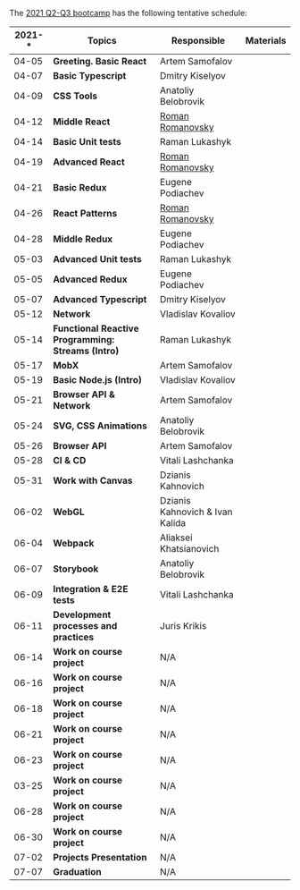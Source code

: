 The [2021 Q2-Q3 bootcamp](https://typescript-bootcamp.evolution.com/by) has the following tentative schedule:

| 2021-* | Topics                                               | Responsible                                        | Materials |
|--------|------------------------------------------------------|----------------------------------------------------|-----------|
| 04-05  | **Greeting. Basic React**                            | Artem Samofalov                                    |           |
| 04-07  | **Basic Typescript**                                 | Dmitry Kiselyov                                    |           |
| 04-09  | **CSS Tools**                                        | Anatoliy Belobrovik                                |           |
| 04-12  | **Middle React**                                     | [Roman Romanovsky](https://github.com/rromanovsky) |           |
| 04-14  | **Basic Unit tests**                                 | Raman Lukashyk                                     |           |
| 04-19  | **Advanced React**                                   | [Roman Romanovsky](https://github.com/rromanovsky) |           |
| 04-21  | **Basic Redux**                                      | Eugene Podiachev                                   |           |
| 04-26  | **React Patterns**                                   | [Roman Romanovsky](https://github.com/rromanovsky) |           |
| 04-28  | **Middle Redux**                                     | Eugene Podiachev                                   |           |
| 05-03  | **Advanced Unit tests**                              | Raman Lukashyk                                     |           |
| 05-05  | **Advanced Redux**                                   | Eugene Podiachev                                   |           |
| 05-07  | **Advanced Typescript**                              | Dmitry Kiselyov                                    |           |
| 05-12  | **Network**                                          | Vladislav Kovaliov                                 |           |
| 05-14  | **Functional Reactive Programming: Streams (Intro)** | Raman Lukashyk                                     |           |
| 05-17  | **MobX**                                             | Artem Samofalov                                    |           |
| 05-19  | **Basic Node.js (Intro)**                            | Vladislav Kovaliov                                 |           |
| 05-21  | **Browser API & Network**                            | Artem Samofalov                                    |           |
| 05-24  | **SVG, CSS Animations**                              | Anatoliy Belobrovik                                |           |
| 05-26  | **Browser API**                                      | Artem Samofalov                                    |           |
| 05-28  | **CI & CD**                                          | Vitali Lashchanka                                  |           |
| 05-31  | **Work with Canvas**                                 | Dzianis Kahnovich                                  |           |
| 06-02  | **WebGL**                                            | Dzianis Kahnovich & Ivan Kalida                    |           |
| 06-04  | **Webpack**                                          | Aliaksei Khatsianovich                             |           |
| 06-07  | **Storybook**                                        | Anatoliy Belobrovik                                |           |
| 06-09  | **Integration & E2E tests**                          | Vitali Lashchanka                                  |           |
| 06-11  | **Development processes and practices**              | Juris Krikis                                       |           |
| 06-14  | **Work on course project**                           | N/A                                                |           |
| 06-16  | **Work on course project**                           | N/A                                                |           |
| 06-18  | **Work on course project**                           | N/A                                                |           |
| 06-21  | **Work on course project**                           | N/A                                                |           |
| 06-23  | **Work on course project**                           | N/A                                                |           |
| 03-25  | **Work on course project**                           | N/A                                                |           |
| 06-28  | **Work on course project**                           | N/A                                                |           |
| 06-30  | **Work on course project**                           | N/A                                                |           |
| 07-02  | **Projects Presentation**                            | N/A                                                |           |
| 07-07  | **Graduation**                                       | N/A                                                |           |
